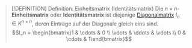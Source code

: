 > [!DEFINITION] Definition: Einheitsmatrix (Identitätsmatrix)
> Die $n\times n$-**Einheitsmatrix** oder **Identitätsmatrix** ist diejenige [Diagonalmatrix](Diagonalmatrix.md) $I_n \in K^{n\times n}$, deren Einträge auf der Diagonale gleich eins sind.
> $$I_n = \begin{bmatrix}1 & \cdots & 0 \\ \vdots & \ddots & \vdots \\ 0 & \cdots & 1\end{bmatrix}$$